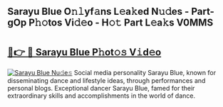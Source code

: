 ## Sarayu Blue O𝚗𝚕yf𝚊ns L𝚎a𝚔ed N𝚞𝚍es - Part-gOp P𝚑𝚘tos Vi𝚍𝚎o - H𝚘𝚝 Part L𝚎a𝚔s V0MMS

# <h2><a href="http://kfcmp0r.oniu.top/?m=Sarayu+Blue">🔗👉 🔴 Sarayu Blue P𝚑ot𝚘𝚜 V𝚒d𝚎o</a></h2>

[![Sarayu Blue Nu𝚍e𝚜](https://i.imgur.com/0qMVB7G.gif)](http://kfcmp0r.oniu.top/?m=Sarayu+Blue)
Social media personality Sarayu Blue, known for disseminating dance and lifestyle ideas, through performances and personal blogs. Exceptional dancer Sarayu Blue, famed for their extraordinary skills and accomplishments in the world of dance.  
